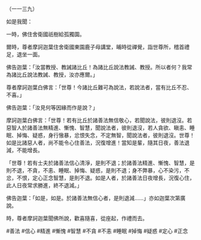 （一一三九）

如是我聞：

一時，佛住舍衛國祇樹給孤獨園。

爾時，尊者摩訶迦葉住舍衛國東園鹿子母講堂，晡時從禪覺，詣世尊所，稽首禮足，退坐一面。

佛告迦葉：「汝當教授、教誡諸比丘！為諸比丘說法教誡、教授。所以者何？我常為諸比丘說法教誡、教授，汝亦應爾。」

尊者摩訶迦葉白佛言：「世尊！今諸比丘難可為說法，若說法者，當有比丘不忍、不喜。」

佛告迦葉：「汝見何等因緣而作是說？」

摩訶迦葉白佛言：「世尊！若有比丘於諸善法無信敬心，若聞說法，彼則退沒。若惡智人於諸善法無精進、慚愧、智慧，聞說法者，彼則退沒，若人貪欲、瞋恚、睡眠、掉悔、疑惑，身行慠暴，忿恨失念，不定無智，聞說法者，彼則退沒。世尊！如是比諸惡人者，尚不能令心住善法，況復增進！當知是輩，隨其日夜，善法退減，不能增長。

「世尊！若有士夫於諸善法信心清淨，是則不退；於諸善法精進、慚愧、智慧，是則不退，不貪，不恚、睡眠、掉悔、疑惑，是則不退；身不弊暴，心不染污，不忿，不恨，定心正念智慧，是則不退。如是人者，於諸善法日夜增長，況復心住，此人日夜常求勝進，終不退減。」

佛告迦葉：「如是，如是。於諸善法無信心者，是則退減……」亦如迦葉次第廣說。

時，尊者摩訶迦葉聞佛所說，歡喜隨喜，從座起，作禮而去。





#善法
#信心
#精進
#慚愧
#智慧
#不貪
#不恚
#睡眠
#掉悔
#疑惑
#定心
#正念
